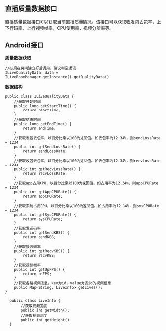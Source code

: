 ## 直播质量数据接口

直播质量数据接口可以获取当前直播质量情况。该接口可以获取收发包丢包率，上下行码率，上行视频帧率，CPU使用率，视频分辨率等。

## Android接口

**质量数据获取**

    //必须在房间建立好后调用，建议判空逻辑
    ILiveQualityData  data = ILiveRoomManager.getInstance().getQualityData()

**数据结构**


    public class ILiveQualityData {
		//获取开始时间
	    public long getStartTime() {
	        return startTime;
	    }
		//获取结束时间
	    public long getEndTime() {
	        return endTime;
	    }
		//获取发包丢包率，以百分比乘以100为返回值。如丢包率为12.34%，则sendLossRate = 1234
	    public int getSendLossRate() {
	        return sendLossRate;
	    }
		//获取收包丢包率，以百分比乘以100为返回值。如丢包率为12.34%，则recvLossRate = 1234
	    public int getRecvLossRate() {
	        return recvLossRate;
	    }
		//获取app占用CPU，以百分比乘以100为返回值。如占用率为12.34%，则appCPURate = 1234
	    public int getAppCPURate() {
	        return appCPURate;
	    }
		//获取系统占用CPU，以百分比乘以100为返回值。如占用率为12.34%，则sysCPURate = 1234
	    public int getSysCPURate() {
	        return sysCPURate;
	    }
		//获取发送码率
	    public int getSendKBS() {
	        return sendKBS;
	    }
		//获取接收码率
	    public int getRecvKBS() {
	        return recvKBS;
	    }
		//获取视频帧率
	    public int getUpFPS() {
            return upFPS;
        }
        //获取各路视频信息，key为id，value为该id的视频信息
        public Map<String, LiveInfo> getLives();
	}

      public class LiveInfo {
           //获取视频宽度
           public int getWidth();
           //获取视频高度
           public int getHeight()
      }

